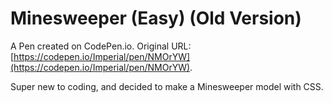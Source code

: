 # Minesweeper (Easy) (Old Version)

A Pen created on CodePen.io. Original URL: [https://codepen.io/Imperial/pen/NMOrYW](https://codepen.io/Imperial/pen/NMOrYW).

Super new to coding, and decided to make a Minesweeper model with CSS.